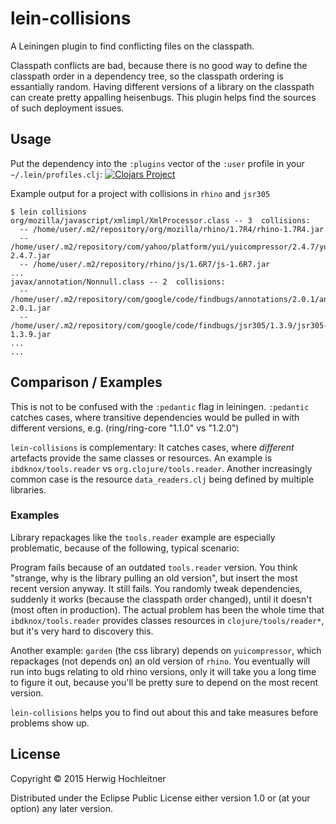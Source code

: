 # lein-collisions

A Leiningen plugin to find conflicting files on the classpath.

Classpath conflicts are bad, because there is no good way to define the classpath order in a dependency tree, so the classpath ordering is essantially random. Having different versions of a library on the classpath can create pretty appalling heisenbugs. This plugin helps find the sources of such deployment issues.

## Usage

Put the dependency into the `:plugins` vector of the `:user` profile in your `~/.lein/profiles.clj`: [![Clojars Project](http://clojars.org/lein-collisions/latest-version.svg)](http://clojars.org/lein-collisions)

Example output for a project with collisions in `rhino` and `jsr305`

    $ lein collisions
    org/mozilla/javascript/xmlimpl/XmlProcessor.class -- 3  collisions:
      -- /home/user/.m2/repository/org/mozilla/rhino/1.7R4/rhino-1.7R4.jar
      -- /home/user/.m2/repository/com/yahoo/platform/yui/yuicompressor/2.4.7/yuicompressor-2.4.7.jar
      -- /home/user/.m2/repository/rhino/js/1.6R7/js-1.6R7.jar
    ...
    javax/annotation/Nonnull.class -- 2  collisions:
      -- /home/user/.m2/repository/com/google/code/findbugs/annotations/2.0.1/annotations-2.0.1.jar
      -- /home/user/.m2/repository/com/google/code/findbugs/jsr305/1.3.9/jsr305-1.3.9.jar
    ...
    ...
      

## Comparison / Examples

This is not to be confused with the `:pedantic` flag in leiningen. `:pedantic` catches cases, where transitive dependencies would be pulled in with different versions, e.g. (ring/ring-core "1.1.0" vs "1.2.0")

`lein-collisions` is complementary: It catches cases, where _different_ artefacts provide the same classes or resources. An example is `ibdknox/tools.reader` vs `org.clojure/tools.reader`.
Another increasingly common case is the resource `data_readers.clj` being defined by multiple libraries.

### Examples

Library repackages like the `tools.reader` example are especially problematic, because of the following, typical scenario:

Program fails because of an outdated `tools.reader` version. You think "strange, why is the library pulling an old version", but insert the most recent version anyway. It still fails. You randomly tweak dependencies, suddenly it works (because the classpath order changed), until it doesn't (most often in production). The actual problem has been the whole time that `ibdknox/tools.reader` provides classes resources in `clojure/tools/reader*`, but it's very hard to discovery this.

Another example: `garden` (the css library) depends on `yuicompressor`, which repackages (not depends on) an old version of `rhino`. You eventually will run into bugs relating to old rhino versions, only it will take you a long time to figure it out, because you'll be pretty sure to depend on the most recent version.

`lein-collisions` helps you to find out about this and take measures before problems show up.

## License

Copyright © 2015 Herwig Hochleitner

Distributed under the Eclipse Public License either version 1.0 or (at
your option) any later version.
